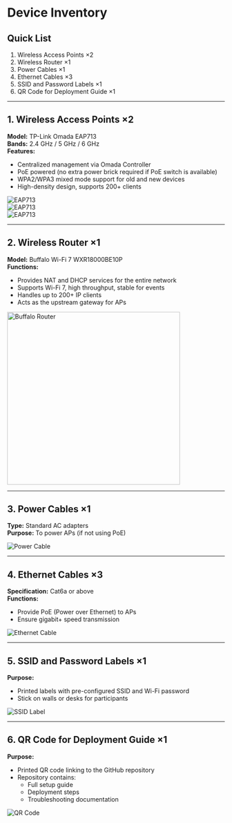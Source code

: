 # Device Inventory

## Quick List
1. Wireless Access Points ×2  
2. Wireless Router ×1  
3. Power Cables ×1  
4. Ethernet Cables ×3  
5. SSID and Password Labels ×1  
6. QR Code for Deployment Guide ×1  

---

## 1. Wireless Access Points ×2
**Model:** TP-Link Omada EAP713  
**Bands:** 2.4 GHz / 5 GHz / 6 GHz  
**Features:**  
- Centralized management via Omada Controller  
- PoE powered (no extra power brick required if PoE switch is available)  
- WPA2/WPA3 mixed mode support for old and new devices  
- High-density design, supports 200+ clients  

![EAP713](images/eap713.jpg)  
![EAP713](images/eap713_device.jpg)  
![EAP713](images/eap713_interface.jpg)  

---

## 2. Wireless Router ×1
**Model:** Buffalo Wi-Fi 7 WXR18000BE10P  
**Functions:**  
- Provides NAT and DHCP services for the entire network  
- Supports Wi-Fi 7, high throughput, stable for events  
- Handles up to 200+ IP clients  
- Acts as the upstream gateway for APs  

<img src="images/buffalo-router.jpg" alt="Buffalo Router" width="400">

---

## 3. Power Cables ×1
**Type:** Standard AC adapters  
**Purpose:** To power APs (if not using PoE)  

![Power Cable](images/power-cable.jpg)  

---

## 4. Ethernet Cables ×3
**Specification:** Cat6a or above  
**Functions:**  
- Provide PoE (Power over Ethernet) to APs  
- Ensure gigabit+ speed transmission  

![Ethernet Cable](images/cat6a-cable.jpg)  

---

## 5. SSID and Password Labels ×1
**Purpose:**  
- Printed labels with pre-configured SSID and Wi-Fi password  
- Stick on walls or desks for participants  

![SSID Label](images/ssid-label.jpg)  

---

## 6. QR Code for Deployment Guide ×1
**Purpose:**  
- Printed QR code linking to the GitHub repository  
- Repository contains:  
  - Full setup guide  
  - Deployment steps  
  - Troubleshooting documentation  

![QR Code](images/qr-code.jpg)  
